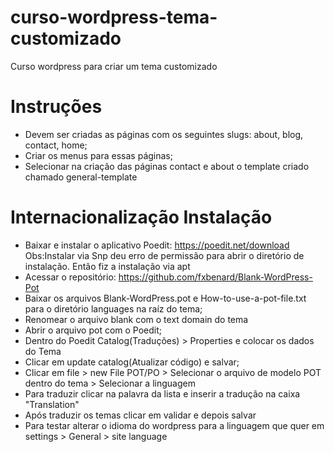 # curso-wordpress-tema-customizado
Curso wordpress para criar um tema customizado

# Instruções
- Devem ser criadas as páginas com os seguintes slugs: about, blog, contact, home;
- Criar os menus para essas páginas;
- Selecionar na criação das páginas contact e about o template criado chamado general-template

# Internacionalização Instalação
- Baixar e instalar o aplicativo Poedit: https://poedit.net/download 
Obs:Instalar via Snp deu erro de permissão para abrir o diretório de instalação. 
Então fiz a instalação via apt
- Acessar o repositório: https://github.com/fxbenard/Blank-WordPress-Pot
- Baixar os arquivos Blank-WordPress.pot e How-to-use-a-pot-file.txt para o diretório languages na raíz do tema;
- Renomear o arquivo blank com o text domain do tema
- Abrir o arquivo pot com o Poedit;
- Dentro do Poedit Catalog(Traduções) > Properties e colocar os dados do Tema
- Clicar em update catalog(Atualizar código) e salvar;
- Clicar em file > new File POT/PO > Selecionar o arquivo de modelo POT dentro do tema > Selecionar a linguagem
- Para traduzir clicar na palavra da lista e inserir a tradução na caixa "Translation"
- Após traduzir os temas clicar em validar e depois salvar
- Para testar alterar o idioma do wordpress para a linguagem que quer em settings > General > site language